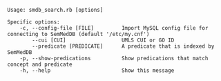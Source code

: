     Usage: smdb_search.rb [options]
    
    Specific options:
        -c, --config-file [FILE]         Import MySQL config file for connecting to SemMedDB (default '/etc/my.cnf')
            --cui [CUI]                  UMLS CUI or GO ID
            --predicate [PREDICATE]      A predicate that is indexed by SemMedDB
        -p, --show-predications          Show predications that match concept and predicate
        -h, --help                       Show this message
